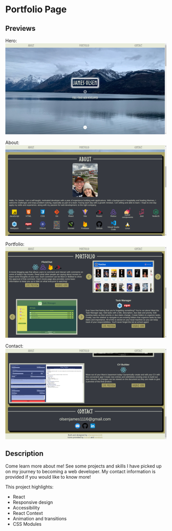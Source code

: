 # Portfolio Page

## Previews

Hero:
![Alt text](./src/assets/images/heroScreenshot.png)

About:
![Alt text](./src/assets/images/aboutScreenshot.png)

Portfolio:
![Alt text](./src/assets/images/portfolioScreenshot.png)

Contact:
![Alt text](./src/assets/images/contactScreenshot.png)

## Description

Come learn more about me! See some projects and skills I have picked up on my journey to becoming a web developer. My contact information is provided if you would like to know more!

This project highlights:

- React
- Responsive design
- Accessibility
- React Context
- Animation and transitions
- CSS Modules
